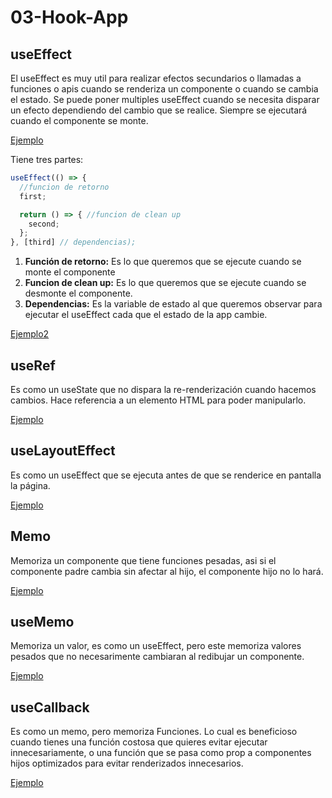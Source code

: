 # 03-Hook-App

## useEffect

El useEffect es muy util para realizar efectos secundarios o llamadas a funciones o apis cuando se renderiza un componente o cuando se cambia el estado. Se puede poner multiples useEffect cuando se necesita disparar un efecto dependiendo del cambio que se realice. Siempre se ejecutará cuando el componente se monte.

[Ejemplo](../03-hook-app/src/02-useEffect/SimpleForm.jsx)

Tiene tres partes:

```javascript
useEffect(() => {
  //funcion de retorno
  first;

  return () => { //funcion de clean up
    second;
  };
}, [third] // dependencias);
```

1. **Función de retorno:** Es lo que queremos que se ejecute cuando se monte el componente
2. **Funcion de clean up:** Es lo que queremos que se ejecute cuando se desmonte el componente.
3. **Dependencias:** Es la variable de estado al que queremos observar para ejecutar el useEffect cada que el estado de la app cambie.

[Ejemplo2](../03-hook-app/src/02-useEffect/Message.jsx)

## useRef
Es como un useState que no dispara la re-renderización cuando hacemos cambios.
Hace referencia a un elemento HTML para poder manipularlo.

[Ejemplo](../03-hook-app/src/04-useRef/FocusScreen.jsx)

## useLayoutEffect
Es como un useEffect que se ejecuta antes de que se renderice en pantalla la página.

[Ejemplo](../03-hook-app/src/05-useLayoutEffect/Layout.jsx)

## Memo
Memoriza un componente que tiene funciones pesadas, asi si el componente padre cambia sin afectar al hijo, el componente hijo no lo hará.

[Ejemplo](../03-hook-app/src/06-memos/Small.jsx)

## useMemo
Memoriza un valor, es como un useEffect, pero este memoriza valores pesados que no necesarimente cambiaran al redibujar un componente.

[Ejemplo](../03-hook-app/src/06-memos/MemoHook.jsx)

## useCallback
Es como un memo, pero memoriza Funciones. Lo cual es beneficioso cuando tienes una función costosa que quieres evitar ejecutar innecesariamente, o una función que se pasa como prop a componentes hijos optimizados para evitar renderizados innecesarios.

[Ejemplo](../03-hook-app/src/06-memos/CallbackHook.jsx)
